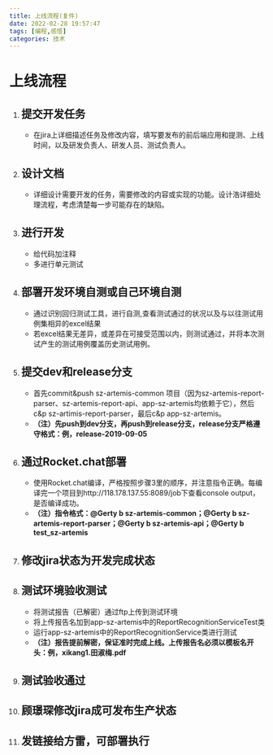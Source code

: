 ```yaml
---
title: 上线流程(复件)
date: 2022-02-28 19:57:47
tags: [编程,感悟]
categories: 技术
---
```

# 上线流程

1. ## 提交开发任务

   - 在jira上详细描述任务及修改内容，填写要发布的前后端应用和提测、上线时间，以及研发负责人、研发人员、测试负责人。

2. ## 设计文档

   - 详细设计需要开发的任务，需要修改的内容或实现的功能。设计浩详细处理流程，考虑清楚每一步可能存在的缺陷。
   
3. ## 进行开发

   - 给代码加注释
   - 多进行单元测试

4. ## 部署开发环境自测或自己环境自测

   - 通过识别回归测试工具，进行自测,查看测试通过的状况以及与以往测试用例集相异的excel结果
   - 若excel结果无差异，或差异在可接受范围以内，则测试通过，并将本次测试产生的测试用例覆盖历史测试用例。

5. ## 提交dev和release分支

   - 首先commit&push sz-artemis-common 项目（因为sz-artemis-report-parser、sz-artemis-report-api、app-sz-artemis均依赖于它），然后c&p sz-artimis-report-parser，最后c&p app-sz-artemis。
   - **（注）先push到dev分支，再push到release分支，release分支严格遵守格式：例，release-2019-09-05**

6. ## 通过Rocket.chat部署

   - 使用Rocket.chat编译，严格按照步骤3里的顺序，并注意指令正确。每编译完一个项目到http://118.178.137.55:8089/job下查看console output，是否编译成功。
   - **（注）指令格式：@Gerty b sz-artemis-common；@Gerty b sz-artemis-report-parser；@Gerty b sz-artemis-api；@Gerty b test_sz-artemis**

7. ## 修改jira状态为开发完成状态

8. ## 测试环境验收测试

   - 将测试报告（已解密）通过ftp上传到测试环境
   - 将上传报告名加到app-sz-artemis中的ReportRecognitionServiceTest类
   - 运行app-sz-artemis中的ReportRecognitionService类进行测试
   - **（注）报告提前解密，保证准时完成上线。上传报告名必须以模板名开头：例，xikang1.田淑梅.pdf**

9. ## 测试验收通过

10. ## 顾璟琛修改jira成可发布生产状态

11. ## 发链接给方雷，可部署执行

